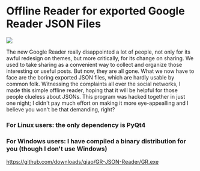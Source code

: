 Offline Reader for exported Google Reader JSON Files
====================================================

![](http://qiao.github.com/GR-JSON-Reader/screenshot.png)

The new Google Reader really disappointed a lot of people, not only for its awful redesign on themes, but more critically, for its change on sharing. We used to take sharing as a convenient way to collect and organize those interesting or useful posts. But now, they are all gone. What we now have to face are the boring exported JSON files, which are hardly usable by common folk. Witnessing the complaints all over the social networks, I made this simple offline reader, hoping that it will be helpful for those people clueless about JSONs. This program was hacked together in just one night; I didn't pay much effort on making it more eye-appealling and I believe you won't be that demanding, right? 

### For Linux users: the only dependency is PyQt4

### For Windows users: I have compiled a binary distribution for you (though I don't use Windows)
https://github.com/downloads/qiao/GR-JSON-Reader/GR.exe
